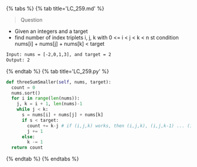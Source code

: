 {% tabs %}
{% tab title='LC_259.md' %}

> Question

* Given an integers and a target
* find number of index triplets i, j, k with 0 <= i < j < k < n st condition nums[i] + nums[j] + nums[k] < target

```txt
Input: nums = [-2,0,1,3], and target = 2
Output: 2
```

{% endtab %}
{% tab title='LC_259.py' %}

```py
def threeSumSmaller(self, nums, target):
  count = 0
  nums.sort()
  for i in range(len(nums)):
    j, k = i + 1, len(nums)-1
    while j < k:
      s = nums[i] + nums[j] + nums[k]
      if s < target:
        count += k-j # if (i,j,k) works, then (i,j,k), (i,j,k-1) ... (i, j, j + 1)
        j += 1
      else:
        k -= 1
  return count
```

{% endtab %}
{% endtabs %}
